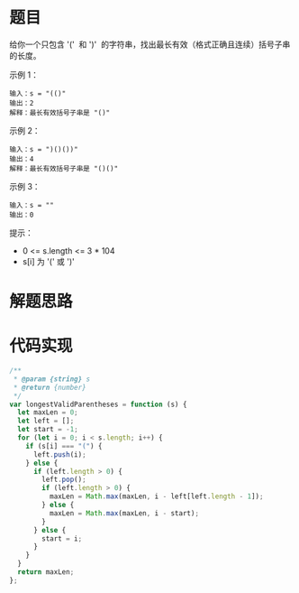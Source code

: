# 题目

给你一个只包含 '('  和 ')'  的字符串，找出最长有效（格式正确且连续）括号子串的长度。

示例 1：

```
输入：s = "(()"
输出：2
解释：最长有效括号子串是 "()"
```

示例 2：

```
输入：s = ")()())"
输出：4
解释：最长有效括号子串是 "()()"
```

示例 3：

```
输入：s = ""
输出：0
```

提示：

- 0 <= s.length <= 3 \* 104
- s[i] 为 '(' 或 ')'

# 解题思路

# 代码实现

```javascript
/**
 * @param {string} s
 * @return {number}
 */
var longestValidParentheses = function (s) {
  let maxLen = 0;
  let left = [];
  let start = -1;
  for (let i = 0; i < s.length; i++) {
    if (s[i] === "(") {
      left.push(i);
    } else {
      if (left.length > 0) {
        left.pop();
        if (left.length > 0) {
          maxLen = Math.max(maxLen, i - left[left.length - 1]);
        } else {
          maxLen = Math.max(maxLen, i - start);
        }
      } else {
        start = i;
      }
    }
  }
  return maxLen;
};
```

